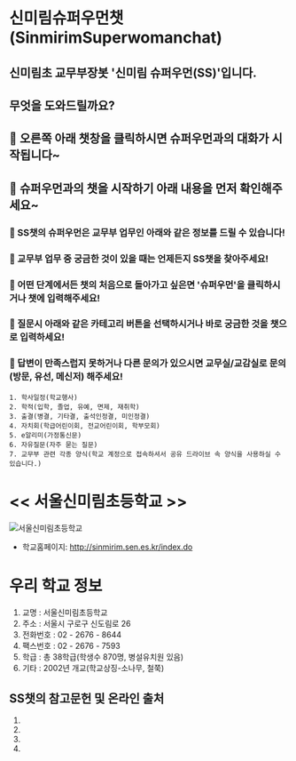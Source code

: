 # 신미림슈퍼우먼챗(SinmirimSuperwomanchat)

## 신미림초 교무부장봇 '**신미림 슈퍼우먼(SS)**'입니다.

## 무엇을 도와드릴까요? 

##  👸 오른쪽 아래 챗창을 클릭하시면 슈퍼우먼과의 대화가 시작됩니다~ 
##  👸 슈퍼우먼과의 챗을 시작하기 아래 내용을 먼저 확인해주세요~

  ### 🎯 SS챗의 슈퍼우먼은 교무부 업무인 아래와 같은 정보를 드릴 수 있습니다! 
  ### 🎯 교무부 업무 중 궁금한 것이 있을 때는 언제든지 **SS챗**을 찾아주세요!
  ### 🎯 어떤 단계에서든 챗의 처음으로 돌아가고 싶은면 '슈퍼우먼'을 클릭하시거나 챗에 입력해주세요!
  ### 🎯 질문시 아래와 같은 카테고리 버튼을 선택하시거나 바로 궁금한 것을 챗으로 입력하세요! 
  ### 💎 답변이 만족스럽지 못하거나 다른 문의가 있으시면 교무실/교감실로 문의(방문, 유선, 메신저) 해주세요!

    1. 학사일정(학교행사)
    2. 학적(입학, 졸업, 유예, 면제, 재취학)
    3. 출결(병결, 기타결, 출석인정결, 미인정결)
    4. 자치회(학급어린이회, 전교어린이회, 학부모회)
    5. e알리미(가정통신문)
    6. 자유질문(자주 묻는 질문)
    7. 교무부 관련 각종 양식(학교 계정으로 접속하셔서 공유 드라이브 속 양식을 사용하실 수 있습니다.)

# << 서울신미림초등학교 >>

![서울신미림초등학교](https://user-images.githubusercontent.com/81283008/118608543-c3cfa280-b7f4-11eb-8098-00584081914d.JPG)
* 학교홈페이지: <http://sinmirim.sen.es.kr/index.do>


# 우리 학교 정보

1. 교명 : 서울신미림초등학교
2. 주소 : 서울시 구로구 신도림로 26
3. 전화번호 : 02 - 2676 - 8644
4. 팩스번호 : 02 - 2676 - 7593
5. 학급 : 총 38학급(학생수 870명, 병설유치원 있음)
6. 기타 : 2002년 개교(학교상징-소나무, 철쭉)


## SS챗의 참고문헌 및 온라인 출처

1. 
2. 
3. 
4. 

